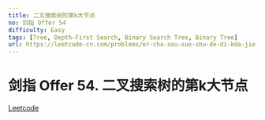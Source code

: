 ```yaml
---
title: 二叉搜索树的第k大节点
no: 剑指 Offer 54
difficulty: Easy
tags: [Tree, Depth-First Search, Binary Search Tree, Binary Tree]
url: https://leetcode-cn.com/problems/er-cha-sou-suo-shu-de-di-kda-jie-dian-lcof/
---
```


# 剑指 Offer 54. 二叉搜索树的第k大节点

[Leetcode](https://leetcode-cn.com/problems/er-cha-sou-suo-shu-de-di-kda-jie-dian-lcof/)

